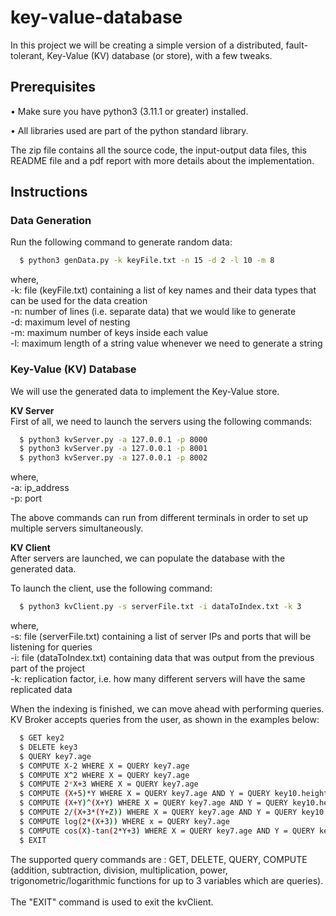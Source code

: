 # key-value-database
In this project we will be creating a simple version of a distributed, fault-tolerant, Key-Value (KV) database (or store), with a few tweaks. 

## Prerequisites
• Make sure you have python3 (3.11.1 or greater) installed. 

• All libraries used are part of the python standard library.

The zip file contains all the source code, the input-output data files, this README file and a pdf report with more details about the implementation. 

## Instructions 
### Data Generation ###

Run the following command to generate random data:

```bash
  $ python3 genData.py -k keyFile.txt -n 15 -d 2 -l 10 -m 8
```
where, <br/>
-k: file (keyFile.txt) containing a list of key names and their data types that can be used for the data creation <br/>
-n: number of lines (i.e. separate data) that we would like to generate <br/>
-d: maximum level of nesting <br/>
-m: maximum number of keys inside each value <br/>
-l: maximum length of a string value whenever we need to generate a string <br/>

### Key-Value (KV) Database ###

We will use the generated data to implement the Key-Value store.

**KV Server** <br/> 
First of all, we need to launch the servers using the following commands:
```bash
  $ python3 kvServer.py -a 127.0.0.1 -p 8000 
  $ python3 kvServer.py -a 127.0.0.1 -p 8001 
  $ python3 kvServer.py -a 127.0.0.1 -p 8002 
```
where,<br/>
-a: ip_address <br/>
-p: port <br/>

The above commands can run from different terminals in order to set up multiple servers simultaneously. 

**KV Client** <br/> 
After servers are launched, we can populate the database with the generated data. <br/>

To launch the client, use the following command:
```bash
  $ python3 kvClient.py -s serverFile.txt -i dataToIndex.txt -k 3
```
where,<br/>
-s: file (serverFile.txt) containing a list of server IPs and ports that will be listening for queries <br/>
-i: file (dataToIndex.txt) containing data that was output from the previous part of the project <br/>
-k: replication factor, i.e. how many different servers will have the same replicated data <br/>

When the indexing is finished, we can move ahead with performing queries. <br/> 
KV Broker accepts queries from the user, as shown in the examples below: <br/>

```bash
  $ GET key2
  $ DELETE key3
  $ QUERY key7.age
  $ COMPUTE X-2 WHERE X = QUERY key7.age
  $ COMPUTE X^2 WHERE X = QUERY key7.age
  $ COMPUTE 2*X+3 WHERE X = QUERY key7.age
  $ COMPUTE (X+5)*Y WHERE X = QUERY key7.age AND Y = QUERY key10.height
  $ COMPUTE (X+Y)^(X+Y) WHERE X = QUERY key7.age AND Y = QUERY key10.height
  $ COMPUTE 2/(X+3*(Y+Z)) WHERE X = QUERY key7.age AND Y = QUERY key10.height AND Z = QUERY key4.postal_code
  $ COMPUTE log(2*(X+3)) WHERE x = QUERY key7.age
  $ COMPUTE cos(X)-tan(2*Y+3) WHERE X = QUERY key7.age AND Y = QUERY key10.height
  $ EXIT
```
The supported query commands are : GET, DELETE, QUERY, COMPUTE (addition, subtraction, division, multiplication, power, trigonometric/logarithmic functions for up to 3 variables which are queries). </br> </br>
The "EXIT" command is used to exit the kvClient.
